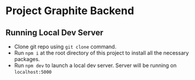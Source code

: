 # Project Graphite Backend

## Running Local Dev Server

- Clone git repo using `git clone` command.
- Run `npm i` at the root directory of this project to install all the necessary packages.
- Run `npm dev` to launch a local dev server. Server will be running on `localhost:5000`


